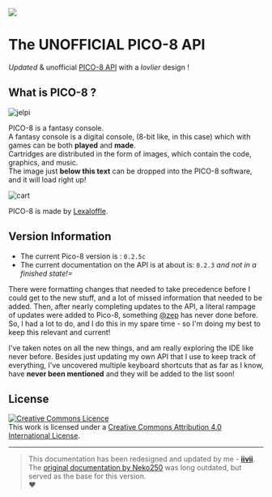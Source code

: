 
![](https://odd.codes/img/wiki/p8banner.png)

# The UNOFFICIAL PICO-8 API


*Updated* & unofficial [PICO-8 API](https://www.lexaloffle.com/pico-8.php?page=manual) with a *lovlier* design !

## What is PICO-8 ?

![jelpi](https://raw.githubusercontent.com/iiviigames/pico8-api/gh-pages/img/p8_jelpi.gif)

PICO-8 is a fantasy console.  
A fantasy console is a digital console, (8-bit like, in this case) which with games can be both **played** and **made**.  
Cartridges are distributed in the form of images, which contain the code, graphics, and music.  
The image just **below this text** can be dropped into the PICO-8 software, and it will load right up!

![cart]


PICO-8 is made by [Lexaloffle](https://www.lexaloffle.com/pico-8.php).

## Version Information

+ The current Pico-8 version is : `0.2.5c`
+ The current documentation on the API is at about is: `0.2.3` _and  not in a finished state!=_

There were formatting changes that needed to take precedence before I could get to the new stuff, and a lot of missed information that needed to be added. Then, after nearly completing updates to the API, a literal rampage of updates were added to Pico-8, something [@zep](https://twitter.com/lexaloffle) has never done before. So, I had a lot to do, and I do this in my spare time - so I'm doing my best to keep this relevant and current! 

I've taken notes on all the new things, and am really exploring the IDE like never before. Besides just updating my own API that I use to keep track of everything, I've uncovered multiple keyboard shortcuts that as far as I know, have **never been mentioned** and they will be added to the list soon!

## License

<a rel="license" href="http://creativecommons.org/licenses/by/4.0/"><img alt="Creative Commons Licence" style="border-width:0" src="https://i.creativecommons.org/l/by/4.0/88x31.png" /></a><br />This work is licensed under a <a rel="license" href="http://creativecommons.org/licenses/by/4.0/">Creative Commons Attribution 4.0 International License</a>.



---

> This documentation has been redesigned and updated by me - **[iivii](https://twitter.com/iiviigames)**.  
> The [original documentation by Neko250](https://neko250.github.io) was long outdated, but served as the base for this version.  
> :heart:


[cart]: <https://user-images.githubusercontent.com/43127314/204155018-47546457-9c60-4c0a-82ae-2852b1e09a05.png> "A Pico-8 Cartrdige"
